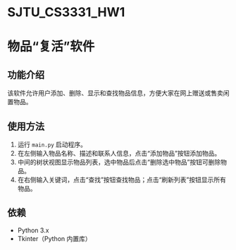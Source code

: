 # SJTU_CS3331_HW1
# 物品“复活”软件

## 功能介绍
该软件允许用户添加、删除、显示和查找物品信息，方便大家在网上赠送或售卖闲置物品。

## 使用方法
1. 运行 `main.py` 启动程序。
2. 在左侧输入物品名称、描述和联系人信息，点击“添加物品”按钮添加物品。
3. 中间的树状视图显示物品列表，选中物品后点击“删除选中物品”按钮可删除物品。
4. 在右侧输入关键词，点击“查找”按钮查找物品；点击“刷新列表”按钮显示所有物品。

## 依赖
- Python 3.x
- Tkinter（Python 内置库）
